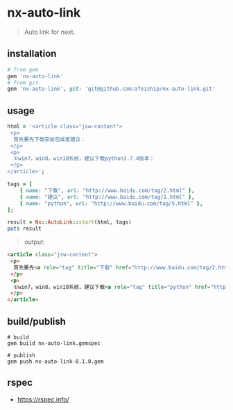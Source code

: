 # nx-auto-link
> Auto link for next.

## installation
```rb
# from gem
gem 'nx-auto-link'
# from git
gem 'nx-auto-link', git: 'git@github.com:afeiship/nx-auto-link.git'
```

## usage
```rb
html = '<article class="jsw-content">
 <p>
  首先要先下载安装包或者建议：
 </p>
 <p>
  ①win7，win8，win10系统，建议下载python3.7.4版本：
 </p>
</article>';

tags = [
    { name: "下载", url: "http://www.baidu.com/tag/2.html" },
    { name: "建议", url: "http://www.baidu.com/tag/1.html" },
    { name: "python", url: "http://www.baidu.com/tag/5.html" },
];

result = Nx::AutoLink::start(html, tags)
puts result
```
> output:
```html
<article class="jsw-content">
 <p>
  首先要先<a role="tag" title="下载" href="http://www.baidu.com/tag/2.html">下载</a>安装包或者<a role="tag" title="建议" href="http://www.baidu.com/tag/1.html">建议</a>：
 </p>
 <p>
  ①win7，win8，win10系统，建议下载<a role="tag" title="python" href="http://www.baidu.com/tag/5.html">python</a>3.7.4版本：
 </p>
</article>

```

## build/publish
```shell
# build
gem build nx-auto-link.gemspec

# publish
gem push nx-auto-link-0.1.0.gem
```

## rspec
- https://rspec.info/
